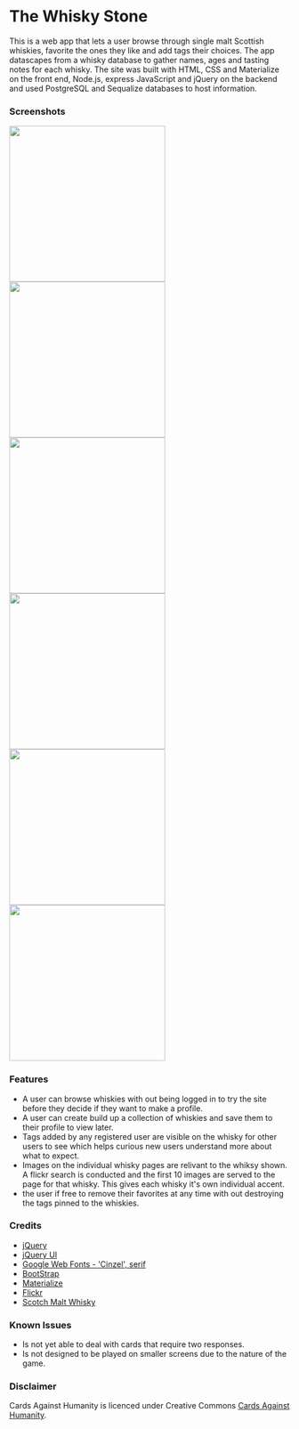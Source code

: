 # The Whisky Stone

This is a web app that lets a user browse through single malt Scottish whiskies, favorite the ones they like and add tags their choices. The app datascapes from a whisky database to gather names, ages and tasting notes for each whisky. The site was built with HTML, CSS and Materialize on the front end, Node.js, express JavaScript and jQuery on the backend and used PostgreSQL and Sequalize databases to host information.

### Screenshots
<img src="../static/img/1.png" width="280">
<img src="../static/img/2.png" width="280">
<img src="../static/img/3.png" width="280">
<img src="../static/img/4.png" width="280">
<img src="../static/img/5.png" width="280">
<img src="../static/img/6.png" width="280">

### Features
* A user can browse whiskies with out being logged in to try the site before they decide if they want to make a profile.
* A user can create build up a collection of whiskies and save them to their profile to view later.
* Tags added by any registered user are visible on the whisky for other users to see which helps curious new users understand more about what to expect.
* Images on the individual whisky pages are relivant to the whiksy shown. A flickr search is conducted and the first 10 images are served to the page for that whisky. This gives each whisky it's own individual accent.
* the user if free to remove their favorites at any time with out destroying the tags pinned to the whiskies. 

### Credits
* [jQuery](http://jquery.com)
* [jQuery UI](http://jqueryui.com)
* [Google Web Fonts - 'Cinzel', serif](http://google.com/fonts)
* [BootStrap](https://netdna.bootstrapcdn.com)
* [Materialize](http://materializecss.com/)
* [Flickr](https://www.npmjs.com/package/flickrapi)
* [Scotch Malt Whisky](http://www.scotchmaltwhisky.co.uk/)

### Known Issues
* Is not yet able to deal with cards that require two responses.
* Is not designed to be played on smaller screens due to the nature of the game.

### Disclaimer
Cards Against Humanity is licenced under Creative Commons [Cards Against Humanity](http://cardsagainsthumanity.com/).
